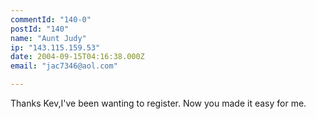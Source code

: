 ```yaml
---
commentId: "140-0"
postId: "140"
name: "Aunt Judy"
ip: "143.115.159.53"
date: 2004-09-15T04:16:38.000Z
email: "jac7346@aol.com"

---
```

<p>Thanks Kev,I've been wanting to register. Now you made it easy for me.</p>